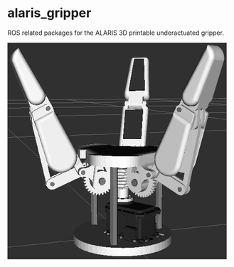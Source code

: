 # alaris_gripper
ROS related packages for the ALARIS 3D printable underactuated gripper.

<img src="https://raw.githubusercontent.com/gstavrinos/alaris_gripper/master/alaris_gripper/alaris_gripper.png"/>
